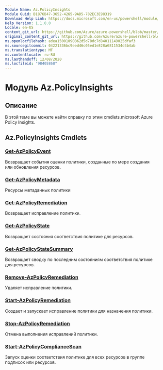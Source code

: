 ```yaml
---
Module Name: Az.PolicyInsights
Module Guid: B1876B47-3652-4265-9AD5-782EC3E98319
Download Help Link: https://docs.microsoft.com/en-us/powershell/module/az.policyinsights
Help Version: 1.1.0.0
Locale: en-US
content_git_url: https://github.com/Azure/azure-powershell/blob/master/src/PolicyInsights/PolicyInsights/help/Az.PolicyInsights.md
original_content_git_url: https://github.com/Azure/azure-powershell/blob/master/src/PolicyInsights/PolicyInsights/help/Az.PolicyInsights.md
ms.openlocfilehash: adea15001090862d5d78dc7d84011149025dfaf3
ms.sourcegitcommit: 04221336bc9eed46c05ed1e828a6811534d4b4ab
ms.translationtype: MT
ms.contentlocale: ru-RU
ms.lasthandoff: 12/08/2020
ms.locfileid: "98405868"
---
```

# Модуль Az.PolicyInsights
## Описание
В этой теме вы можете найти справку по этим cmdlets.microsoft Azure Policy Insights.

## Az.PolicyInsights Cmdlets
### [Get-AzPolicyEvent](Get-AzPolicyEvent.md)
Возвращает события оценки политики, созданные по мере создания или обновления ресурсов.

### [Get-AzPolicyMetadata](Get-AzPolicyMetadata.md)
Ресурсы метаданных политики

### [Get-AzPolicyRemediation](Get-AzPolicyRemediation.md)
Возвращает исправление политики.

### [Get-AzPolicyState](Get-AzPolicyState.md)
Возвращает состояния соответствия политике для ресурсов.

### [Get-AzPolicyStateSummary](Get-AzPolicyStateSummary.md)
Возвращает сводку по последним состояниям соответствия политике для ресурсов.

### [Remove-AzPolicyRemediation](Remove-AzPolicyRemediation.md)
Удаляет исправление политики.

### [Start-AzPolicyRemediation](Start-AzPolicyRemediation.md)
Создает и запускает исправление политики для назначения политики.

### [Stop-AzPolicyRemediation](Stop-AzPolicyRemediation.md)
Отмена выполнения исправлений политики.

### [Start-AzPolicyComplianceScan](Start-AzPolicyComplianceScan.md)
Запуск оценки соответствия политике для всех ресурсов в группе подписок или ресурсов.

